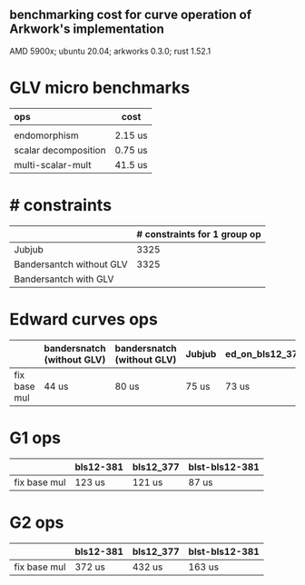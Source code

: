 benchmarking cost for curve operation of Arkwork's implementation
------
AMD 5900x; ubuntu 20.04; arkworks 0.3.0; rust 1.52.1

# GLV micro benchmarks

|  ops | cost |
|:---|---| 
| | |
| endomorphism | 2.15 us |
| scalar decomposition| 0.75 us|
| multi-scalar-mult | 41.5 us|

# \# constraints

| | \# constraints for 1 group op|
|:---|---| 
| Jubjub |3325|
| Bandersantch without GLV |  3325 |
| Bandersantch with GLV| |

# Edward curves ops

|   | bandersnatch (without GLV)| bandersnatch (without GLV)| Jubjub | ed_on_bls12_377|
|:---|---| --- | ---|---|
| fix base mul | 44 us | 80 us | 75 us  | 73 us |

# G1 ops

|   |  bls12-381 | bls12_377 | blst-bls12-381 |
|:---|---| --- | --- |
| fix base mul | 123 us  | 121 us | 87 us |

# G2 ops

|   |  bls12-381 | bls12_377 | blst-bls12-381 |
|:---|---| --- | --- | 
| fix base mul | 372 us  | 432 us | 163 us | 

